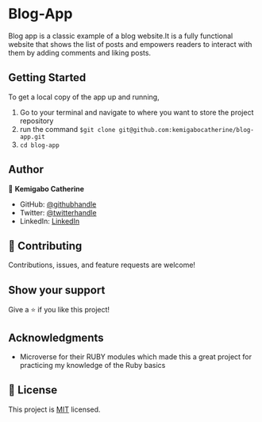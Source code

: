 # Blog-App

Blog app is a classic example of a blog website.It is a fully functional website that shows the list of posts and empowers readers to interact with them by adding comments and liking posts.

## Getting Started

To get a local copy of the app up and running,

1) Go to your terminal and navigate to where you want to store the project repository
2) run the command `$git clone git@github.com:kemigabocatherine/blog-app.git`
3) `cd blog-app`

## Author

👤 **Kemigabo Catherine**

- GitHub: [@githubhandle](https://github.com/kemigabocatherine)
- Twitter: [@twitterhandle](https://twitter.com/home?lang=en)
- LinkedIn: [LinkedIn](https://www.linkedin.com/in/kemigabocatherine/)

## 🤝 Contributing

Contributions, issues, and feature requests are welcome!

## Show your support

Give a ⭐️ if you like this project!

## Acknowledgments

- Microverse for their RUBY modules which made this a great project for practicing my knowledge of the Ruby basics

## 📝 License

This project is [MIT](https://github.com/kemigabocatherine/School-Library/blob/classes/LICENSE) licensed.
